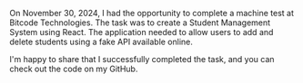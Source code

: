 On November 30, 2024, I had the opportunity to complete a machine test at Bitcode Technologies. The task was to create a Student Management System using React. The application needed to allow users to add and delete students using a fake API available online.

I'm happy to share that I successfully completed the task, and you can check out the code on my GitHub.
